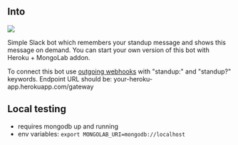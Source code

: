 ## Into

![](http://g.recordit.co/qErIRe7b0U.gif)

Simple Slack bot which remembers your standup message and shows this message on demand. You can start your own version of this bot with Heroku + MongoLab addon.

To connect this bot use [outgoing webhooks](https://api.slack.com/outgoing-webhooks) with "standup:" and "standup?" keywords. Endpoint URL should be: your-heroku-app.herokuapp.com/gateway

## Local testing

* requires mongodb up and running
* env variables: `export MONGOLAB_URI=mongodb://localhost`
